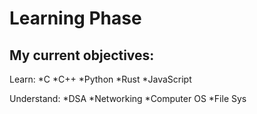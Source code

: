 <H1>Learning Phase</H1>

<h2>My current objectives:</h2>
Learn:
  *C
  *C++
  *Python
  *Rust
  *JavaScript

Understand:
  *DSA
  *Networking
  *Computer OS
  *File Sys


<!---
marweentimbreza/marweentimbreza is a ✨ special ✨ repository because its `README.md` (this file) appears on your GitHub profile.
You can click the Preview link to take a look at your changes.

Added new comment
--->
